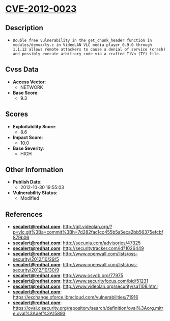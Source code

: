 
# [CVE-2012-0023](https://cve.mitre.org/cgi-bin/cvename.cgi?name=CVE-2012-0023)

## Description

- `Double free vulnerability in the get_chunk_header function in modules/demux/ty.c in VideoLAN VLC media player 0.9.0 through 1.1.12 allows remote attackers to cause a denial of service (crash) and possibly execute arbitrary code via a crafted TiVo (TY) file.`

## Cvss Data

- **Access Vector**:
  - NETWORK
- **Base Score**:
  - 9.3

## Scores

- **Exploitability Score**:
  - 8.6
- **Impact Score**:
  - 10.0
- **Base Severity**:
  - HIGH

## Other Information

- **Publish Date**:
  - 2012-10-30 19:55:03
- **Vulnerability Status**:
  - Modified

## References

- **secalert@redhat.com**: http://git.videolan.org/?p=vlc.git%3Ba=commit%3Bh=7d282fac1cc455b5a5eca2bb56375efcbf879b06
- **secalert@redhat.com**: http://secunia.com/advisories/47325
- **secalert@redhat.com**: http://securitytracker.com/id?1026449
- **secalert@redhat.com**: http://www.openwall.com/lists/oss-security/2012/10/29/5
- **secalert@redhat.com**: http://www.openwall.com/lists/oss-security/2012/10/30/9
- **secalert@redhat.com**: http://www.osvdb.org/77975
- **secalert@redhat.com**: http://www.securityfocus.com/bid/51231
- **secalert@redhat.com**: http://www.videolan.org/security/sa1108.html
- **secalert@redhat.com**: https://exchange.xforce.ibmcloud.com/vulnerabilities/71916
- **secalert@redhat.com**: https://oval.cisecurity.org/repository/search/definition/oval%3Aorg.mitre.oval%3Adef%3A15893
